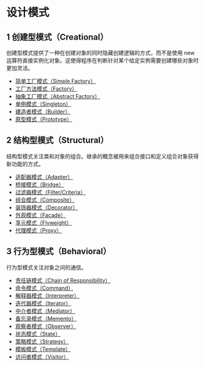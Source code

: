 # 设计模式

## 1 创建型模式（Creational）

创建型模式提供了一种在创建对象的同时隐藏创建逻辑的方式，而不是使用 new 运算符直接实例化对象。这使得程序在判断针对某个给定实例需要创建哪些对象时更加灵活。

- [简单工厂模式（Simple Factory）](./creation-simple-factory-pattern '简单工厂模式（Simple Factory）')
- [工厂方法模式（Factory）](./creation-factory-method-pattern '工厂方法模式（Factory）')
- [抽象工厂模式（Abstract Factory）](./creation-abstract-factory-pattern '抽象工厂模式（Abstract Factory）')
- [单例模式（Singleton）](./creation-singleton-pattern '单例模式（Singleton）')
- [建造者模式（Builder）](./creation-builder-pattern '建造者模式（Builder）')
- [原型模式（Prototype）](./ '原型模式（Prototype）')

## 2 结构型模式（Structural）

结构型模式关注类和对象的组合。继承的概念被用来组合接口和定义组合对象获得新功能的方式。

- [适配器模式（Adapter）](./structure-adapter-pattern '适配器模式（Adapter）')
- [桥接模式（Bridge）](./ '桥接模式（Bridge）')
- [过滤器模式（Filter/Criteria）](./ '过滤器模式（Filter/Criteria）')
- [组合模式（Composite）](./ '组合模式（Composite）')
- [装饰器模式（Decorator）](./ '装饰器模式（Decorator）')
- [外观模式（Facade）](./structure-facade-pattern '外观模式（Facade）')
- [享元模式（Flyweight）](./ '享元模式（Flyweight）')
- [代理模式（Proxy）](./ '代理模式（Proxy）')

## 3 行为型模式（Behavioral）

行为型模式关注对象之间的通信。

- [责任链模式（Chain of Responsibility）](./ '责任链模式（Chain of Responsibility）')
- [命令模式（Command）](./ '命令模式（Command）')
- [解释器模式（Interpreter）](./ '解释器模式（Interpreter）')
- [迭代器模式（Iterator）](./ '迭代器模式（Iterator）')
- [中介者模式（Mediator）](./ '中介者模式（Mediator）')
- [备忘录模式（Memento）](./ '备忘录模式（Memento）')
- [观察者模式（Observer）](./ '观察者模式（Observer）')
- [状态模式（State）](./ '状态模式（State）')
- [策略模式（Strategy）](./ '策略模式（Strategy）')
- [模板模式（Template）](./ '模板模式（Template）')
- [访问者模式（Visitor）](./ '访问者模式（Visitor）')
